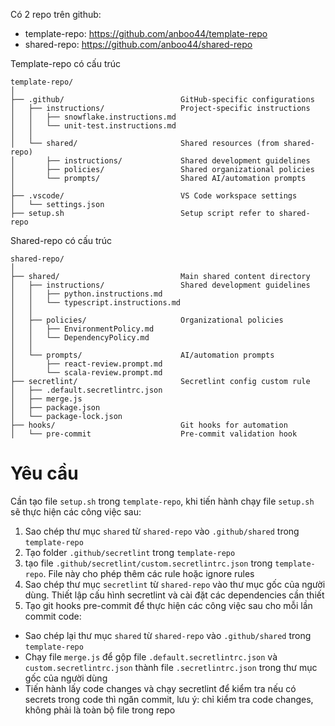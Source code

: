 Có 2 repo trên github:
- template-repo: https://github.com/anboo44/template-repo
- shared-repo: https://github.com/anboo44/shared-repo

Template-repo có cấu trúc

```
template-repo/
│
├── .github/                          GitHub-specific configurations
│   ├── instructions/                 Project-specific instructions
│   │   ├── snowflake.instructions.md
│   │   └── unit-test.instructions.md
│   │
│   └── shared/                       Shared resources (from shared-repo)
│       ├── instructions/             Shared development guidelines
│       ├── policies/                 Shared organizational policies
│       └── prompts/                  Shared AI/automation prompts
│
├── .vscode/                          VS Code workspace settings
│   └── settings.json
├── setup.sh                          Setup script refer to shared-repo
```

Shared-repo có cấu trúc

```
shared-repo/
│
├── shared/                           Main shared content directory
│   ├── instructions/                 Shared development guidelines
│   │   ├── python.instructions.md
│   │   └── typescript.instructions.md
│   │
│   ├── policies/                     Organizational policies
│   │   ├── EnvironmentPolicy.md
│   │   └── DependencyPolicy.md
│   │
│   └── prompts/                      AI/automation prompts
│       ├── react-review.prompt.md
│       └── scala-review.prompt.md
├── secretlint/                       Secretlint config custom rule
│   ├── .default.secretlintrc.json
│   ├── merge.js
│   ├── package.json
│   └── package-lock.json
├── hooks/                            Git hooks for automation
│   └── pre-commit                    Pre-commit validation hook
```

# Yêu cầu

Cần tạo file `setup.sh` trong `template-repo`, khi tiến hành chạy file `setup.sh` sẽ thực hiện các công việc sau:
1. Sao chép thư mục `shared` từ `shared-repo` vào `.github/shared` trong `template-repo`
2. Tạo folder `.github/secretlint` trong `template-repo`
3. tạo file `.github/secretlint/custom.secretlintrc.json` trong `template-repo`. File này cho phép thêm các rule hoặc ignore rules
4. Sao chép thư mục `secretlint` từ `shared-repo` vào thư mục gốc của người dùng. Thiết lập cấu hình secretlint và cài đặt các dependencies cần thiết
5. Tạo git hooks pre-commit để thực hiện các công việc sau cho mỗi lần commit code:
+ Sao chép lại thư mục `shared` từ `shared-repo` vào `.github/shared` trong `template-repo`
+ Chạy file `merge.js` để gộp file `.default.secretlintrc.json` và `custom.secretlintrc.json` thành file `.secretlintrc.json` trong thư mục gốc của người dùng
+ Tiến hành lấy code changes và chạy secretlint để kiểm tra nếu có secrets trong code thì ngăn commit, lưu ý: chỉ kiểm tra code changes, không phải là toàn bộ file trong repo